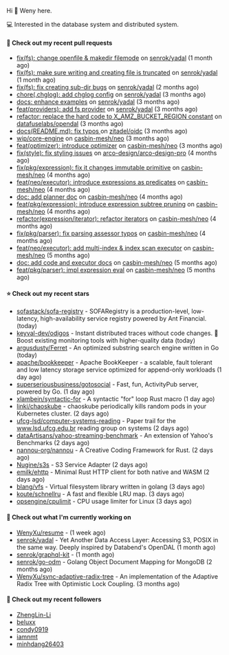 Hi 👋 Weny here.

💻 Interested in the database system and distributed system.

#### 🔨 Check out my recent pull requests

- [fix(fs): change openfile &amp; makedir filemode](https://github.com/senrok/yadal/pull/7) on [senrok/yadal](https://github.com/senrok/yadal) (1 month ago)
- [fix(fs): make sure writing and creating file is truncated](https://github.com/senrok/yadal/pull/6) on [senrok/yadal](https://github.com/senrok/yadal) (1 month ago)
- [fix(fs): fix creating sub-dir bugs](https://github.com/senrok/yadal/pull/5) on [senrok/yadal](https://github.com/senrok/yadal) (2 months ago)
- [chore(.chglog): add chglog config](https://github.com/senrok/yadal/pull/4) on [senrok/yadal](https://github.com/senrok/yadal) (3 months ago)
- [docs: enhance examples](https://github.com/senrok/yadal/pull/3) on [senrok/yadal](https://github.com/senrok/yadal) (3 months ago)
- [feat(providers): add fs provider](https://github.com/senrok/yadal/pull/1) on [senrok/yadal](https://github.com/senrok/yadal) (3 months ago)
- [refactor: replace the hard code to X_AMZ_BUCKET_REGION constant](https://github.com/datafuselabs/opendal/pull/866) on [datafuselabs/opendal](https://github.com/datafuselabs/opendal) (3 months ago)
- [docs(README.md): fix typos ](https://github.com/zitadel/oidc/pull/227) on [zitadel/oidc](https://github.com/zitadel/oidc) (3 months ago)
- [wip/core-engine](https://github.com/casbin-mesh/neo/pull/69) on [casbin-mesh/neo](https://github.com/casbin-mesh/neo) (3 months ago)
- [feat(optimizer): introduce optimizer](https://github.com/casbin-mesh/neo/pull/68) on [casbin-mesh/neo](https://github.com/casbin-mesh/neo) (3 months ago)
- [fix(style): fix styling issues](https://github.com/arco-design/arco-design-pro/pull/78) on [arco-design/arco-design-pro](https://github.com/arco-design/arco-design-pro) (4 months ago)
- [fix(pkg/expression): fix it changes immutable primitive](https://github.com/casbin-mesh/neo/pull/67) on [casbin-mesh/neo](https://github.com/casbin-mesh/neo) (4 months ago)
- [feat(neo/executor): introduce expressions as predicates](https://github.com/casbin-mesh/neo/pull/65) on [casbin-mesh/neo](https://github.com/casbin-mesh/neo) (4 months ago)
- [doc: add planner doc](https://github.com/casbin-mesh/neo/pull/62) on [casbin-mesh/neo](https://github.com/casbin-mesh/neo) (4 months ago)
- [feat(pkg/expression): introduce expression subtree pruning](https://github.com/casbin-mesh/neo/pull/61) on [casbin-mesh/neo](https://github.com/casbin-mesh/neo) (4 months ago)
- [refactor(expression/iterator): refactor iterators](https://github.com/casbin-mesh/neo/pull/60) on [casbin-mesh/neo](https://github.com/casbin-mesh/neo) (4 months ago)
- [fix(pkg/parser): fix parsing assessor typos](https://github.com/casbin-mesh/neo/pull/59) on [casbin-mesh/neo](https://github.com/casbin-mesh/neo) (4 months ago)
- [feat(neo/executor): add multi-index &amp; index scan executor](https://github.com/casbin-mesh/neo/pull/57) on [casbin-mesh/neo](https://github.com/casbin-mesh/neo) (5 months ago)
- [doc: add code and executor docs](https://github.com/casbin-mesh/neo/pull/55) on [casbin-mesh/neo](https://github.com/casbin-mesh/neo) (5 months ago)
- [feat(pkg/parser): impl expression eval](https://github.com/casbin-mesh/neo/pull/54) on [casbin-mesh/neo](https://github.com/casbin-mesh/neo) (5 months ago)

#### ⭐ Check out my recent stars

- [sofastack/sofa-registry](https://github.com/sofastack/sofa-registry) - SOFARegistry is a production-level, low-latency, high-availability service registry powered by Ant Financial.  (today)
- [keyval-dev/odigos](https://github.com/keyval-dev/odigos) - Instant distributed traces without code changes. 🚀 Boost existing monitoring tools with higher-quality data (today)
- [argusdusty/Ferret](https://github.com/argusdusty/Ferret) - An optimized substring search engine written in Go (today)
- [apache/bookkeeper](https://github.com/apache/bookkeeper) - Apache BookKeeper - a scalable, fault tolerant and low latency storage service optimized for append-only workloads (1 day ago)
- [superseriousbusiness/gotosocial](https://github.com/superseriousbusiness/gotosocial) - Fast, fun, ActivityPub server, powered by Go. (1 day ago)
- [xlambein/syntactic-for](https://github.com/xlambein/syntactic-for) - A syntactic &#34;for&#34; loop Rust macro (1 day ago)
- [linki/chaoskube](https://github.com/linki/chaoskube) - chaoskube periodically kills random pods in your Kubernetes cluster. (2 days ago)
- [ufcg-lsd/computer-systems-reading](https://github.com/ufcg-lsd/computer-systems-reading) - Paper trail for the www.lsd.ufcg.edu.br reading group on systems (2 days ago)
- [dataArtisans/yahoo-streaming-benchmark](https://github.com/dataArtisans/yahoo-streaming-benchmark) - An extension of Yahoo&#39;s Benchmarks (2 days ago)
- [nannou-org/nannou](https://github.com/nannou-org/nannou) - A Creative Coding Framework for Rust. (2 days ago)
- [Nugine/s3s](https://github.com/Nugine/s3s) - S3 Service Adapter (2 days ago)
- [emilk/ehttp](https://github.com/emilk/ehttp) - Minimal Rust HTTP client for both native and WASM (2 days ago)
- [blang/vfs](https://github.com/blang/vfs) - Virtual filesystem library written in golang (3 days ago)
- [koute/schnellru](https://github.com/koute/schnellru) - A fast and flexible LRU map. (3 days ago)
- [opsengine/cpulimit](https://github.com/opsengine/cpulimit) - CPU usage limiter for Linux (3 days ago)

#### 👷 Check out what I'm currently working on

- [WenyXu/resume](https://github.com/WenyXu/resume) -  (1 week ago)
- [senrok/yadal](https://github.com/senrok/yadal) - Yet Another Data Access Layer: Accessing S3, POSIX in the same way. Deeply inspired by Databend&#39;s OpenDAL (1 month ago)
- [senrok/graphql-kit](https://github.com/senrok/graphql-kit) -  (1 month ago)
- [senrok/go-odm](https://github.com/senrok/go-odm) - Golang Object Document Mapping for MongoDB (2 months ago)
- [WenyXu/sync-adaptive-radix-tree](https://github.com/WenyXu/sync-adaptive-radix-tree) - An implementation of the Adaptive Radix Tree with Optimistic Lock Coupling. (3 months ago)

#### 👯 Check out my recent followers

- [ZhengLin-Li](https://github.com/ZhengLin-Li)
- [beluxx](https://github.com/beluxx)
- [condy0919](https://github.com/condy0919)
- [iamnmt](https://github.com/iamnmt)
- [minhdang26403](https://github.com/minhdang26403)


